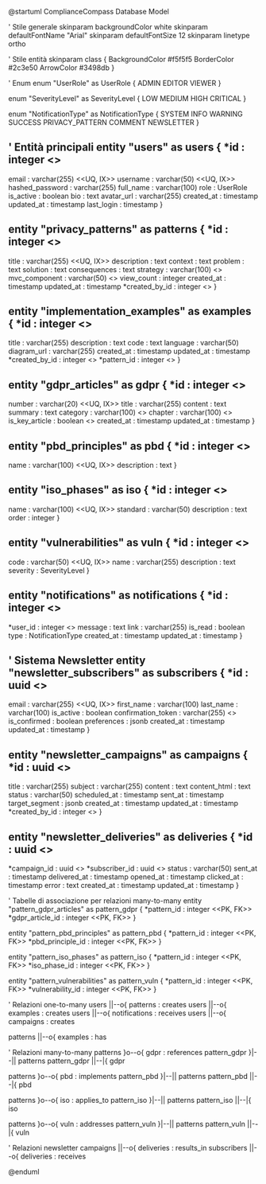 @startuml ComplianceCompass Database Model

' Stile generale
skinparam backgroundColor white
skinparam defaultFontName "Arial"
skinparam defaultFontSize 12
skinparam linetype ortho

' Stile entità
skinparam class {
  BackgroundColor #f5f5f5
  BorderColor #2c3e50
  ArrowColor #3498db
}

' Enum
enum "UserRole" as UserRole {
  ADMIN
  EDITOR
  VIEWER
}

enum "SeverityLevel" as SeverityLevel {
  LOW
  MEDIUM
  HIGH
  CRITICAL
}

enum "NotificationType" as NotificationType {
  SYSTEM
  INFO
  WARNING
  SUCCESS
  PRIVACY_PATTERN
  COMMENT
  NEWSLETTER
}

' Entità principali
entity "users" as users {
  *id : integer <<PK>>
  --
  email : varchar(255) <<UQ, IX>>
  username : varchar(50) <<UQ, IX>>
  hashed_password : varchar(255)
  full_name : varchar(100)
  role : UserRole
  is_active : boolean
  bio : text
  avatar_url : varchar(255)
  created_at : timestamp
  updated_at : timestamp
  last_login : timestamp
}

entity "privacy_patterns" as patterns {
  *id : integer <<PK>>
  --
  title : varchar(255) <<UQ, IX>>
  description : text
  context : text
  problem : text
  solution : text
  consequences : text
  strategy : varchar(100) <<IX>>
  mvc_component : varchar(50) <<IX>>
  view_count : integer
  created_at : timestamp
  updated_at : timestamp
  *created_by_id : integer <<FK>>
}

entity "implementation_examples" as examples {
  *id : integer <<PK>>
  --
  title : varchar(255)
  description : text
  code : text
  language : varchar(50)
  diagram_url : varchar(255)
  created_at : timestamp
  updated_at : timestamp
  *created_by_id : integer <<FK>>
  *pattern_id : integer <<FK>>
}

entity "gdpr_articles" as gdpr {
  *id : integer <<PK>>
  --
  number : varchar(20) <<UQ, IX>>
  title : varchar(255)
  content : text
  summary : text
  category : varchar(100) <<IX>>
  chapter : varchar(100) <<IX>>
  is_key_article : boolean <<IX>>
  created_at : timestamp
  updated_at : timestamp
}

entity "pbd_principles" as pbd {
  *id : integer <<PK>>
  --
  name : varchar(100) <<UQ, IX>>
  description : text
}

entity "iso_phases" as iso {
  *id : integer <<PK>>
  --
  name : varchar(100) <<UQ, IX>>
  standard : varchar(50)
  description : text
  order : integer
}

entity "vulnerabilities" as vuln {
  *id : integer <<PK>>
  --
  code : varchar(50) <<UQ, IX>>
  name : varchar(255)
  description : text
  severity : SeverityLevel
}

entity "notifications" as notifications {
  *id : integer <<PK>>
  --
  *user_id : integer <<FK>>
  message : text
  link : varchar(255)
  is_read : boolean
  type : NotificationType
  created_at : timestamp
  updated_at : timestamp
}

' Sistema Newsletter
entity "newsletter_subscribers" as subscribers {
  *id : uuid <<PK>>
  --
  email : varchar(255) <<UQ, IX>>
  first_name : varchar(100)
  last_name : varchar(100)
  is_active : boolean
  confirmation_token : varchar(255) <<UQ>>
  is_confirmed : boolean
  preferences : jsonb
  created_at : timestamp
  updated_at : timestamp
}

entity "newsletter_campaigns" as campaigns {
  *id : uuid <<PK>>
  --
  title : varchar(255)
  subject : varchar(255)
  content : text
  content_html : text
  status : varchar(50)
  scheduled_at : timestamp
  sent_at : timestamp
  target_segment : jsonb
  created_at : timestamp
  updated_at : timestamp
  *created_by_id : integer <<FK>>
}

entity "newsletter_deliveries" as deliveries {
  *id : uuid <<PK>>
  --
  *campaign_id : uuid <<FK>>
  *subscriber_id : uuid <<FK>>
  status : varchar(50)
  sent_at : timestamp
  delivered_at : timestamp
  opened_at : timestamp
  clicked_at : timestamp
  error : text
  created_at : timestamp
  updated_at : timestamp
}

' Tabelle di associazione per relazioni many-to-many
entity "pattern_gdpr_articles" as pattern_gdpr {
  *pattern_id : integer <<PK, FK>>
  *gdpr_article_id : integer <<PK, FK>>
}

entity "pattern_pbd_principles" as pattern_pbd {
  *pattern_id : integer <<PK, FK>>
  *pbd_principle_id : integer <<PK, FK>>
}

entity "pattern_iso_phases" as pattern_iso {
  *pattern_id : integer <<PK, FK>>
  *iso_phase_id : integer <<PK, FK>>
}

entity "pattern_vulnerabilities" as pattern_vuln {
  *pattern_id : integer <<PK, FK>>
  *vulnerability_id : integer <<PK, FK>>
}

' Relazioni one-to-many
users ||--o{ patterns : creates
users ||--o{ examples : creates
users ||--o{ notifications : receives
users ||--o{ campaigns : creates

patterns ||--o{ examples : has

' Relazioni many-to-many
patterns }o--o{ gdpr : references
pattern_gdpr }|--|| patterns
pattern_gdpr ||--|{ gdpr

patterns }o--o{ pbd : implements
pattern_pbd }|--|| patterns
pattern_pbd ||--|{ pbd

patterns }o--o{ iso : applies_to
pattern_iso }|--|| patterns
pattern_iso ||--|{ iso

patterns }o--o{ vuln : addresses
pattern_vuln }|--|| patterns
pattern_vuln ||--|{ vuln

' Relazioni newsletter
campaigns ||--o{ deliveries : results_in
subscribers ||--o{ deliveries : receives

@enduml